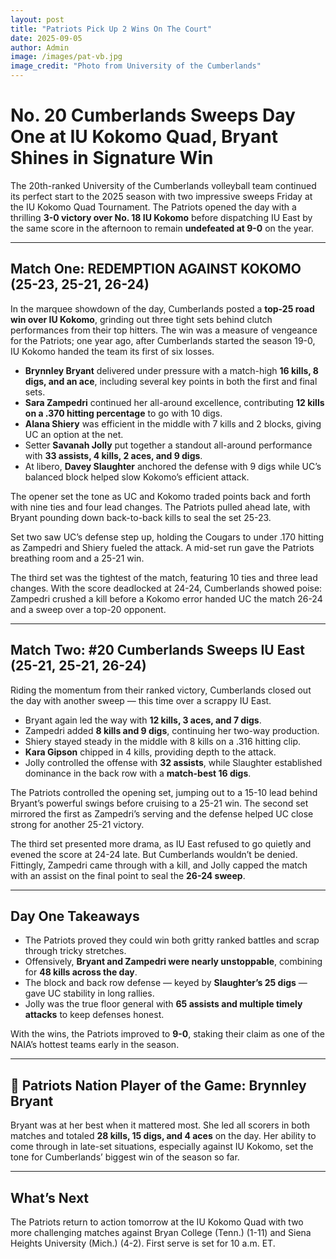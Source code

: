 ```yaml
---
layout: post
title: "Patriots Pick Up 2 Wins On The Court"
date: 2025-09-05
author: Admin
image: /images/pat-vb.jpg
image_credit: "Photo from University of the Cumberlands"
---
```


# No. 20 Cumberlands Sweeps Day One at IU Kokomo Quad, Bryant Shines in Signature Win

The 20th-ranked University of the Cumberlands volleyball team continued its perfect start to the 2025 season with two impressive sweeps Friday at the IU Kokomo Quad Tournament. The Patriots opened the day with a thrilling **3-0 victory over No. 18 IU Kokomo** before dispatching IU East by the same score in the afternoon to remain **undefeated at 9-0** on the year.

---

## Match One: REDEMPTION AGAINST KOKOMO (25-23, 25-21, 26-24)

In the marquee showdown of the day, Cumberlands posted a **top-25 road win over IU Kokomo**, grinding out three tight sets behind clutch performances from their top hitters. The win was a measure of vengeance for the Patriots; one year ago, after Cumberlands started the season 19-0, IU Kokomo handed the team its first of six losses.

-   **Brynnley Bryant** delivered under pressure with a match-high **16 kills, 8 digs, and an ace**, including several key points in both the first and final sets.
-   **Sara Zampedri** continued her all-around excellence, contributing **12 kills on a .370 hitting percentage** to go with 10 digs.
-   **Alana Shiery** was efficient in the middle with 7 kills and 2 blocks, giving UC an option at the net.
-   Setter **Savanah Jolly** put together a standout all-around performance with **33 assists, 4 kills, 2 aces, and 9 digs**.
-   At libero, **Davey Slaughter** anchored the defense with 9 digs while UC’s balanced block helped slow Kokomo’s efficient attack.

The opener set the tone as UC and Kokomo traded points back and forth with nine ties and four lead changes. The Patriots pulled ahead late, with Bryant pounding down back-to-back kills to seal the set 25-23.

Set two saw UC’s defense step up, holding the Cougars to under .170 hitting as Zampedri and Shiery fueled the attack. A mid-set run gave the Patriots breathing room and a 25-21 win.

The third set was the tightest of the match, featuring 10 ties and three lead changes. With the score deadlocked at 24-24, Cumberlands showed poise: Zampedri crushed a kill before a Kokomo error handed UC the match 26-24 and a sweep over a top-20 opponent.

---

## Match Two: #20 Cumberlands Sweeps IU East (25-21, 25-21, 26-24)

Riding the momentum from their ranked victory, Cumberlands closed out the day with another sweep — this time over a scrappy IU East.

-   Bryant again led the way with **12 kills, 3 aces, and 7 digs**.
-   Zampedri added **8 kills and 9 digs**, continuing her two-way production.
-   Shiery stayed steady in the middle with 8 kills on a .316 hitting clip.
-   **Kara Gipson** chipped in 4 kills, providing depth to the attack.
-   Jolly controlled the offense with **32 assists**, while Slaughter established dominance in the back row with a **match-best 16 digs**.

The Patriots controlled the opening set, jumping out to a 15-10 lead behind Bryant’s powerful swings before cruising to a 25-21 win. The second set mirrored the first as Zampedri’s serving and the defense helped UC close strong for another 25-21 victory.

The third set presented more drama, as IU East refused to go quietly and evened the score at 24-24 late. But Cumberlands wouldn’t be denied. Fittingly, Zampedri came through with a kill, and Jolly capped the match with an assist on the final point to seal the **26-24 sweep**.

---

## Day One Takeaways

-   The Patriots proved they could win both gritty ranked battles and scrap through tricky stretches.
-   Offensively, **Bryant and Zampedri were nearly unstoppable**, combining for **48 kills across the day**.
-   The block and back row defense — keyed by **Slaughter’s 25 digs** — gave UC stability in long rallies.
-   Jolly was the true floor general with **65 assists and multiple timely attacks** to keep defenses honest.

With the wins, the Patriots improved to **9-0**, staking their claim as one of the NAIA’s hottest teams early in the season.

---

## 🏐 Patriots Nation Player of the Game: Brynnley Bryant

Bryant was at her best when it mattered most. She led all scorers in both matches and totaled **28 kills, 15 digs, and 4 aces** on the day. Her ability to come through in late-set situations, especially against IU Kokomo, set the tone for Cumberlands’ biggest win of the season so far.

---

## What’s Next

The Patriots return to action tomorrow at the IU Kokomo Quad with two more challenging matches against Bryan College (Tenn.) (1-11) and Siena Heights University (Mich.) (4-2). First serve is set for 10 a.m. ET.
